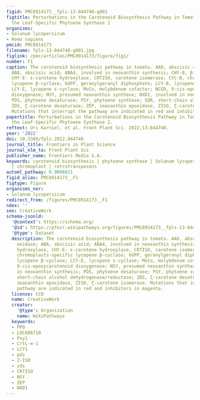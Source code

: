 ```yaml
---
figid: PMC8914173__fpls-13-844748-g001
figtitle: Perturbations in the Carotenoid Biosynthesis Pathway in Tomato Fruit Reactivate
  the Leaf-Specific Phytoene Synthase 2
organisms:
- Solanum lycopersicum
- Homo sapiens
pmcid: PMC8914173
filename: fpls-13-844748-g001.jpg
figlink: /pmc/articles/PMC8914173/figure/fig1/
number: F1
caption: The carotenoid biosynthesis pathway in tomato. AAO, abscisic aldehyde oxidase;
  ABA, abscisic acid; ABA4, involved in neoxanthin synthesis; CHY-B, β-carotene hydroxylase,
  CHY-E- ε-carotene hydroxylase, CRTISO, carotene isomerase; CYC-B, chromoplasts-specific
  lycopene β-cyclase; GGPP, geranylgeranyl diphosphate; LCY-B, lycopene β-cyclase;
  LCY-E, lycopene ε-cyclase; MoCo, molybdenum cofactor; NCED, 9-cis-epoxycarotenoid
  dioxygenase; NSY, presumed neoxanthin synthase; NXD1, involved in neoxanthin synthesis;
  PDS, phytoene desaturase; PSY, phytoene synthase; SDR, short-chain alcohol dehydrogenase/reductase;
  ZDS, ζ-carotene desaturase; ZEP, zeaxanthin epoxidase, ZISO, ζ-carotene isomerase.
  Mutations that interrupt the pathway are indicated in red and inhibitors in magenta.
papertitle: Perturbations in the Carotenoid Biosynthesis Pathway in Tomato Fruit Reactivate
  the Leaf-Specific Phytoene Synthase 2.
reftext: Uri Karniel, et al. Front Plant Sci. 2022;13:844748.
year: '2022'
doi: 10.3389/fpls.2022.844748
journal_title: Frontiers in Plant Science
journal_nlm_ta: Front Plant Sci
publisher_name: Frontiers Media S.A.
keywords: carotenoid biosynthesis | phytoene synthase | Solanum lycopersicum | fruit
  | chromoplast | retrotransposons
automl_pathway: 0.9066821
figid_alias: PMC8914173__F1
figtype: Figure
organisms_ner:
- Solanum lycopersicum
redirect_from: /figures/PMC8914173__F1
ndex: ''
seo: CreativeWork
schema-jsonld:
  '@context': https://schema.org/
  '@id': https://pfocr.wikipathways.org/figures/PMC8914173__fpls-13-844748-g001.html
  '@type': Dataset
  description: The carotenoid biosynthesis pathway in tomato. AAO, abscisic aldehyde
    oxidase; ABA, abscisic acid; ABA4, involved in neoxanthin synthesis; CHY-B, β-carotene
    hydroxylase, CHY-E- ε-carotene hydroxylase, CRTISO, carotene isomerase; CYC-B,
    chromoplasts-specific lycopene β-cyclase; GGPP, geranylgeranyl diphosphate; LCY-B,
    lycopene β-cyclase; LCY-E, lycopene ε-cyclase; MoCo, molybdenum cofactor; NCED,
    9-cis-epoxycarotenoid dioxygenase; NSY, presumed neoxanthin synthase; NXD1, involved
    in neoxanthin synthesis; PDS, phytoene desaturase; PSY, phytoene synthase; SDR,
    short-chain alcohol dehydrogenase/reductase; ZDS, ζ-carotene desaturase; ZEP,
    zeaxanthin epoxidase, ZISO, ζ-carotene isomerase. Mutations that interrupt the
    pathway are indicated in red and inhibitors in magenta.
  license: CC0
  name: CreativeWork
  creator:
    '@type': Organization
    name: WikiPathways
  keywords:
  - PPO
  - LOC606710
  - Psy1
  - CrtL-e-1
  - LCY1
  - pds
  - Z-ISO
  - zds
  - CRTISO
  - NSY
  - ZEP
  - NXD1
---
```


